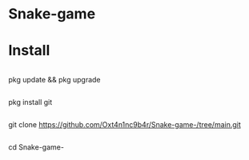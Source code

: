 # Snake-game 

 # Install 
  ``` 
  ```
 pkg update && pkg upgrade 
  ```
  ```
pkg install git 
  ```
  ```
git clone  https://github.com/Oxt4n1nc9b4r/Snake-game-/tree/main.git 
  ```
  ```
 cd Snake-game- 
 
